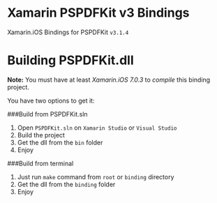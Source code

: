 Xamarin PSPDFKit v3 Bindings
============================

Xamarin.iOS Bindings for PSPDFKit `v3.1.4`

Building PSPDFKit.dll
=====================

**Note:** You must have at least *Xamarin.iOS 7.0.3* to _compile_ this binding project.

You have two options to get it:

###Build from PSPDFKit.sln

1. Open `PSPDFKit.sln` on `Xamarin Studio` or `Visual Studio`
2. Build the project 
3. Get the dll from the `bin` folder
4. Enjoy 

###Build from terminal

1. Just run `make` command from `root` or `binding` directory
2. Get the dll from the `binding` folder
3. Enjoy


